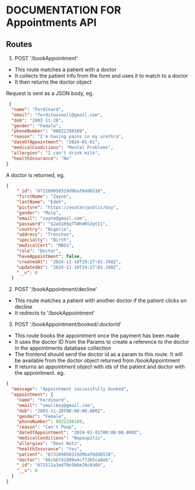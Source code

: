 # DOCUMENTATION FOR Appointments API 

## Routes
1. POST '/bookAppointment' 
-   This route matches a patient with a doctor 
-   It collects the patient info from the form and uses it to match to a doctor
-   It then returns the doctor object

Request is sent as a JSON body, eg.
```json
 { 
  "name": "Ferdinard",
  "email": "ferditoosmall@gmail.com",
  "dob": "2003-11-28", 
  "gender": "Female",
  "phoneNumber": "08022298109",
  "reason": "I'm having pains in my urethra",
  "dateOfAppointment": "2024-01-01",
  "medicalConditions": "Mental Problems",
  "allergies": "I can't drink milk",
  "healthInsurance": "No" 
}
```
A doctor is returned, eg.
```json
{
    "_id": "673109050319d9baf0dd6510",
    "firstName": "Zayne",
    "lastName": "Edeh",
    "picture": "https://avatar/public/boy",
    "gender": "Male",
    "email": "zayne@gmail.com",
    "password": "$2a$10$q7lWhmRS3gtI1",
    "country": "Nigeria",
    "address": "Trenches",
    "specialty": "Birth",
    "medicalCert": "MBSS",
    "role": "Doctor",
    "haveAppointment": false,
    "createdAt": "2024-11-10T19:27:01.348Z",
    "updatedAt": "2024-11-10T19:27:01.348Z",
    "__v": 0
  }
```

2. POST '/bookAppointment/decline' 
-   This route matches a patient with another doctor if the patient clicks on decline
-   It redrects to '/bookAppointment' 

3. POST '/bookAppointment/booked/:doctorId' 
-   This route books the appointment once the payment has been made
-   It uses the doctor ID from the Params to create a reference to the doctor in the appointments database collection
-   The frontend should send the doctor id as a param to this route. It will be available from the doctor object returned from /bookAppointment
-   It returns an appointment object with ids of the patient and doctor with the appointment. eg.
```json
{
  "message": "Appointment successfully booked",
  "appointment": {
    "name": "Ferdinard",
    "email": "smallboy@gmail.com",
    "dob": "2003-11-28T00:00:00.000Z",
    "gender": "Female",
    "phoneNumber": 8022298109,
    "reason": "Can't Poop",
    "dateOfAppointment": "2024-01-01T00:00:00.000Z",
    "medicalConditions": "Nopoopitis",
    "allergies": "Deez Nutz",
    "healthInsurance": "Yes",
    "patient": "673109050319d9baf0dd6510",
    "doctor": "66cbb741889a4cf72b5ca8eb",
    "_id": "673111a3ed79e3b6e28c8a0d",
    "__v": 0
  }
}
```